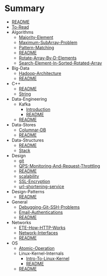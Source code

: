 # Summary

- [README](./README.md)
- [To-Read](./To-Read.md)
- Algorithms
  - [Majority-Element](Algorithms/Majority-Element.md)
  - [Maximum-SubArray-Problem](Algorithms/Maximum-SubArray-Problem.md)
  - [Pattern-Matching](Algorithms/Pattern-Matching.md)
  - [README](Algorithms/README.md)
  - [Rotate-Array-By-D-Elements](Algorithms/Rotate-Array-By-D-Elements.md)
  - [Search-Element-In-Sorted-Rotated-Array](Algorithms/Search-Element-In-Sorted-Rotated-Array.md)
- Big-Data
  - [Hadoop-Architecture](Big-Data/Hadoop-Architecture.md)
  - [README](Big-Data/README.md)
- C++
  - [README](C++/README.md)
  - [String](C++/String.md)
- Data-Engineering
  - Kafka
    - [Introduction](Data-Engineering/Kafka/Introduction.md)
    - [README](Data-Engineering/Kafka/README.md)
  - [README](Data-Engineering/README.md)
- Data-Stores
  - [Columnar-DB](Data-Stores/Columnar-DB.md)
  - [README](Data-Stores/README.md)
- Data-Structures
  - [README](Data-Structures/README.md)
  - [Stack](Data-Structures/Stack.md)
- Design
  - [git](Design/git.md)
  - [QPS-Monitoring-And-Request-Throttling](Design/QPS-Monitoring-And-Request-Throttling.md)
  - [README](Design/README.md)
  - [scalability](Design/scalability.md)
  - [SSL-Encryption](Design/SSL-Encryption.md)
  - [url-shortening-service](Design/url-shortening-service.md)
- Design-Patterns
  - [README](Design-Patterns/README.md)
- General
  - [Debugging-Git-SSH-Problems](General/Debugging-Git-SSH-Problems.md)
  - [Email-Authentications](General/Email-Authentications.md)
  - [README](General/README.md)
- Networks
  - [ETE-How-HTTP-Works](Networks/ETE-How-HTTP-Works.md)
  - [Network-Interfaces](Networks/Network-Interfaces.md)
  - [README](Networks/README.md)
- OS
  - [Atomic-Operation](OS/Atomic-Operation.md)
  - Linux-Kernel-Internals
    - [Intro-To-Linux-Kernel](OS/Linux-Kernel-Internals/Intro-To-Linux-Kernel.md)
    - [README](OS/Linux-Kernel-Internals/README.md)
  - [README](OS/README.md)
